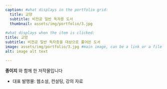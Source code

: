 ```yaml
---
caption: #what displays in the portfolio grid:
  title: 교양
  subtitle: 비전공 일반 독자용 도서
  thumbnail: assets/img/portfolio/3.jpg
  
#what displays when the item is clicked:
title: 교양
subtitle: 비전공 일반 독자층을 대상으로 풀어쓴 도서
image: assets/img/portfolio/3.jpg #main image, can be a link or a file in assets/img/portfolio
alt: image alt text

---
```

**종이지** 와 함께 한 저작물입니다

- 대표 발행물: 웹소설, 컨설팅, 강의 자료
